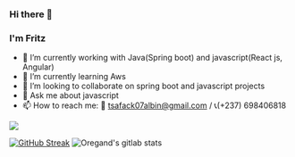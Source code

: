 ### Hi there 👋
### I'm Fritz

- 🔭 I’m currently working with Java(Spring boot) and javascript(React js, Angular)
- 🌱 I’m currently learning Aws
- 👯 I’m looking to collaborate on spring boot and javascript projects
- 💬 Ask me about javascript
- 📫 How to reach me: 📧 tsafack07albin@gmail.com / 📞(+237) 698406818


![](https://komarev.com/ghpvc/?username=dump501)

[![GitHub Streak](https://github-readme-streak-stats.herokuapp.com/?user=dump501&show_icons=true&theme=dark)](https://git.io/streak-stats)
![Oregand's gitlab stats](https://gitlab-readme-stats.vercel.app/api?username=dump501&show_icons=true&theme=dark)
